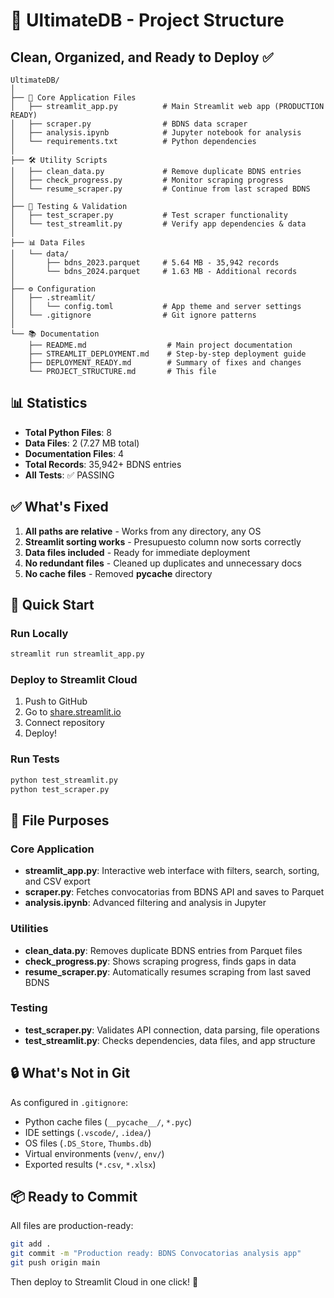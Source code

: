 # 📁 UltimateDB - Project Structure

## Clean, Organized, and Ready to Deploy ✅

```
UltimateDB/
│
├── 📱 Core Application Files
│   ├── streamlit_app.py          # Main Streamlit web app (PRODUCTION READY)
│   ├── scraper.py                # BDNS data scraper
│   ├── analysis.ipynb            # Jupyter notebook for analysis
│   └── requirements.txt          # Python dependencies
│
├── 🛠️ Utility Scripts
│   ├── clean_data.py             # Remove duplicate BDNS entries
│   ├── check_progress.py         # Monitor scraping progress
│   └── resume_scraper.py         # Continue from last scraped BDNS
│
├── 🧪 Testing & Validation
│   ├── test_scraper.py           # Test scraper functionality
│   └── test_streamlit.py         # Verify app dependencies & data
│
├── 📊 Data Files
│   └── data/
│       ├── bdns_2023.parquet     # 5.64 MB - 35,942 records
│       └── bdns_2024.parquet     # 1.63 MB - Additional records
│
├── ⚙️ Configuration
│   ├── .streamlit/
│   │   └── config.toml           # App theme and server settings
│   └── .gitignore                # Git ignore patterns
│
└── 📚 Documentation
    ├── README.md                  # Main project documentation
    ├── STREAMLIT_DEPLOYMENT.md    # Step-by-step deployment guide
    ├── DEPLOYMENT_READY.md        # Summary of fixes and changes
    └── PROJECT_STRUCTURE.md       # This file
```

## 📊 Statistics

- **Total Python Files**: 8
- **Data Files**: 2 (7.27 MB total)
- **Documentation Files**: 4
- **Total Records**: 35,942+ BDNS entries
- **All Tests**: ✅ PASSING

## ✅ What's Fixed

1. **All paths are relative** - Works from any directory, any OS
2. **Streamlit sorting works** - Presupuesto column now sorts correctly
3. **Data files included** - Ready for immediate deployment
4. **No redundant files** - Cleaned up duplicates and unnecessary docs
5. **No cache files** - Removed __pycache__ directory

## 🚀 Quick Start

### Run Locally
```bash
streamlit run streamlit_app.py
```

### Deploy to Streamlit Cloud
1. Push to GitHub
2. Go to [share.streamlit.io](https://share.streamlit.io)
3. Connect repository
4. Deploy!

### Run Tests
```bash
python test_streamlit.py
python test_scraper.py
```

## 📝 File Purposes

### Core Application
- **streamlit_app.py**: Interactive web interface with filters, search, sorting, and CSV export
- **scraper.py**: Fetches convocatorias from BDNS API and saves to Parquet
- **analysis.ipynb**: Advanced filtering and analysis in Jupyter

### Utilities
- **clean_data.py**: Removes duplicate BDNS entries from Parquet files
- **check_progress.py**: Shows scraping progress, finds gaps in data
- **resume_scraper.py**: Automatically resumes scraping from last saved BDNS

### Testing
- **test_scraper.py**: Validates API connection, data parsing, file operations
- **test_streamlit.py**: Checks dependencies, data files, and app structure

## 🔒 What's Not in Git

As configured in `.gitignore`:
- Python cache files (`__pycache__/`, `*.pyc`)
- IDE settings (`.vscode/`, `.idea/`)
- OS files (`.DS_Store`, `Thumbs.db`)
- Virtual environments (`venv/`, `env/`)
- Exported results (`*.csv`, `*.xlsx`)

## 📦 Ready to Commit

All files are production-ready:
```bash
git add .
git commit -m "Production ready: BDNS Convocatorias analysis app"
git push origin main
```

Then deploy to Streamlit Cloud in one click! 🎉

